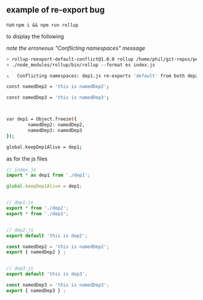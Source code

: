 ## example of re-export bug

run `npm i && npm run rollup`

to display the following  

*note the erroneous "Conflicting namespaces" message*

```sh
> rollup-reexport-default-conflict@1.0.0 rollup /home/phil/git-repos/personal/rollup-reexport-default-conflict
> ./node_modules/rollup/bin/rollup --format es index.js

⚠️   Conflicting namespaces: dep1.js re-exports 'default' from both dep2.js (will be ignored) and dep3.js

const namedDep2 = 'this is namedDep2';

const namedDep3 = 'this is namedDep3';



var dep1 = Object.freeze({
        namedDep2: namedDep2,
        namedDep3: namedDep3
});

global.keepDep1Alive = dep1;
```

as for the js files

```js
// index.js
import * as dep1 from './dep1';

global.keepDep1Alive = dep1;


// dep1.js
export * from './dep2';
export * from './dep3';


// dep2.js
export default 'this is dep2';

const namedDep2 = 'this is namedDep2';
export { namedDep2 } ;


// dep3.js
export default 'this is dep3';

const namedDep3 = 'this is namedDep3';
export { namedDep3 } ;
```
